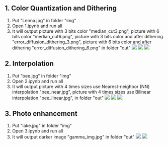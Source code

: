## 1. Color Quantization and Dithering
1. Put "Lenna.jpg" in folder "img"
2. Open 1.ipynb and run all
3. It will output picture with 3 bits color "median_cut3.png", picture with 6 bits color "median_cut6.png", picture with 3 bits color and after dithering "error_diffusion_dithering_3.png", picture with 6 bits color and after dithering "error_diffusion_dithering_6.png" in folder "out"
![](https://i.imgur.com/Tn9XrtH.jpg)
![](https://i.imgur.com/UfHNBYC.png)
![](https://i.imgur.com/caci8Wg.png)


## 2. Interpolation
1. Put "bee.jpg" in folder "img"
2. Open 2.ipynb and run all
3. It will output picture with 4 times sizes use Nearest-neighbor (NN) interpolation "bee_near.jpg", picture with 4 times sizes use Bilinear interpolation "bee_linear.jpg",  in folder "out"
![](https://i.imgur.com/h6Y9zWG.jpg)
![](https://i.imgur.com/JvOTsYU.jpg)
![](https://i.imgur.com/POZjGV4.jpg)



## 3. Photo enhancement
1. Put "lake.jpg" in folder "img"
2. Open 3.ipynb and run all
3. It will output darker image "gamma_img.jpg" in folder "out"
![](https://i.imgur.com/xmombab.jpg)
![](https://i.imgur.com/kqxbrRV.jpg)

